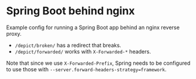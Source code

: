 # Spring Boot behind nginx

Example config for running a Spring Boot app behind an nginx reverse proxy.

* `/depict/broken/` has a redirect that breaks.
* `/depict/forwarded/` works with `X-Forwarded-*` headers.

Note that since we use `X-Forwarded-Prefix`, Spring needs to be configured
to use those with `--server.forward-headers-strategy=framework`.
